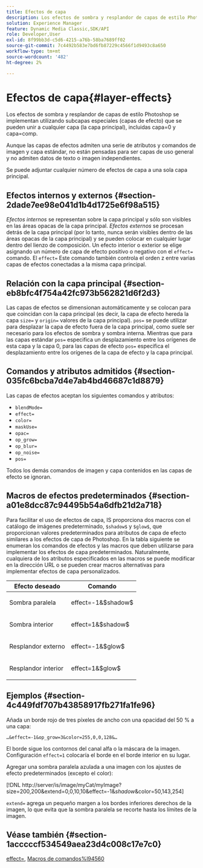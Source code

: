```yaml
---
title: Efectos de capa
description: Los efectos de sombra y resplandor de capas de estilo Photoshop se implementan utilizando subcapas especiales (capas de efecto) que se pueden unir a cualquier capa (la capa principal), incluidas capa=0 y capa=comp.
solution: Experience Manager
feature: Dynamic Media Classic,SDK/API
role: Developer,User
exl-id: 8f99bb3d-c5d6-4215-a76b-58ba7689ff02
source-git-commit: 7c4492b583e7bd6fb87229c4566f1d9493c8a650
workflow-type: tm+mt
source-wordcount: '482'
ht-degree: 2%

---
```


# Efectos de capa{#layer-effects}

Los efectos de sombra y resplandor de capas de estilo Photoshop se implementan utilizando subcapas especiales (capas de efecto) que se pueden unir a cualquier capa (la capa principal), incluidas capa=0 y capa=comp.

Aunque las capas de efectos admiten una serie de atributos y comandos de imagen y capa estándar, no están pensadas para ser capas de uso general y no admiten datos de texto o imagen independientes.

Se puede adjuntar cualquier número de efectos de capa a una sola capa principal.

## Efectos internos y externos {#section-2dade7ee98e041d1b4d1725e6f98a515}

*Efectos internos* se representan sobre la capa principal y sólo son visibles en las áreas opacas de la capa principal. *Efectos externos* se procesan detrás de la capa principal (por lo tanto, nunca serán visibles dentro de las áreas opacas de la capa principal) y se pueden colocar en cualquier lugar dentro del lienzo de composición. Un efecto interior o exterior se elige asignando un número de capa de efecto positivo o negativo con el `effect=` comando. El `effect=` Este comando también controla el orden z entre varias capas de efectos conectadas a la misma capa principal.

## Relación con la capa principal {#section-eb8bfc4f754a42fc973b562821d6f2d3}

Las capas de efectos se dimensionan automáticamente y se colocan para que coincidan con la capa principal (es decir, la capa de efecto hereda la capa `size=` y `origin=` valores de la capa principal). `pos=` se puede utilizar para desplazar la capa de efecto fuera de la capa principal, como suele ser necesario para los efectos de sombra y sombra interna. Mientras que para las capas estándar `pos=` especifica un desplazamiento entre los orígenes de esta capa y la capa 0, para las capas de efecto `pos=` especifica el desplazamiento entre los orígenes de la capa de efecto y la capa principal.

## Comandos y atributos admitidos {#section-035fc6bcba7d4e7ab4bd46687c1d8879}

Las capas de efectos aceptan los siguientes comandos y atributos:

* `blendMode=`
* `effect=`
* `color=`
* `maskUse=`
* `opac=`
* `op_grow=`
* `op_blur=`
* `op_noise=`
* `pos=`

Todos los demás comandos de imagen y capa contenidos en las capas de efecto se ignoran.

## Macros de efectos predeterminados {#section-a01e8dcc87c94495b54a6dfb21d2a718}

Para facilitar el uso de efectos de capa, IS proporciona dos macros con el catálogo de imágenes predeterminado, `$shadow$` y `$glow$`, que proporcionan valores predeterminados para atributos de capa de efecto similares a los efectos de capa de Photoshop. En la tabla siguiente se enumeran los comandos de efectos y las macros que deben utilizarse para implementar los efectos de capa predeterminados. Naturalmente, cualquiera de los atributos especificados en las macros se puede modificar en la dirección URL o se pueden crear macros alternativas para implementar efectos de capa personalizados.

<table id="table_8089C41AD1F24223A58C7DD8F4DDF73C"> 
 <thead> 
  <tr> 
   <th class="entry"> <b> Efecto deseado</b> </th> 
   <th class="entry"> <b> Comando</b> </th> 
  </tr> 
 </thead>
 <tbody> 
  <tr> 
   <td> <p> Sombra paralela </p> </td> 
   <td> <p> <span class="codeph"> effect=-1&amp;$shadow$</span> </p> </td> 
  </tr> 
  <tr> 
   <td> <p> Sombra interior </p> </td> 
   <td> <p> <span class="codeph"> effect=1&amp;$shadow$</span> </p> </td> 
  </tr> 
  <tr> 
   <td> <p> Resplandor externo </p> </td> 
   <td> <p> <span class="codeph"> effect=-1&amp;$glow$</span> </p> </td> 
  </tr> 
  <tr> 
   <td> <p> Resplandor interior </p> </td> 
   <td> <p> <span class="codeph"> effect=1&amp;$glow$</span> </p> </td> 
  </tr> 
 </tbody> 
</table>

## Ejemplos {#section-4c449fdf707b43858917fb271fa1fe96}

Añada un borde rojo de tres píxeles de ancho con una opacidad del 50 % a una capa:

`…&effect=-1&op_grow=3&color=255,0,0,128&…`

El borde sigue los contornos del canal alfa o la máscara de la imagen. Configuración `effect=1` colocaría el borde en el borde interior en su lugar.

Agregar una sombra paralela azulada a una imagen con los ajustes de efecto predeterminados (excepto el color):

[!DNL http://server/is/image/myCat/myImage?size=200,200&extend=0,0,10,10&effect=-1&$shadow$&color=50,143,254]

`extend=` agrega un pequeño margen a los bordes inferiores derechos de la imagen, lo que evita que la sombra paralela se recorte hasta los límites de la imagen.

## Véase también {#section-1acccccf534549aea23d4c008c17e7c0}

[effect=](../../../../../is-api/http-ref/image-serving-api-ref/c-http-protocol-reference/c-command-reference/r-effect.md#reference-b1296c4afed047fb921bbc1e33752135), [Macros de comandos%l94560](../../../../../is-api/http-ref/image-serving-api-ref/c-http-protocol-reference/c-syntax-and-features/r-is-http-command-macros.md#reference-ea2a9571c65a46da83eca27d0013cbf9)
